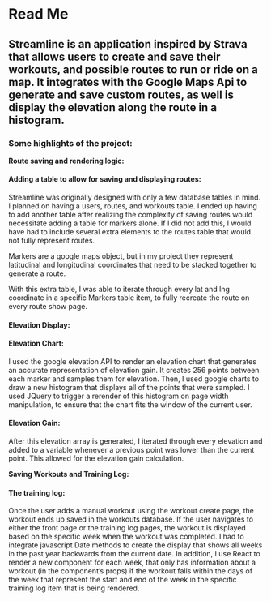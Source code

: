# Read Me

## Streamline is an application inspired by Strava that allows users to create and save their workouts, and possible routes to run or ride on a map. It integrates with the Google Maps Api to generate and save custom routes, as well is display the elevation along the route in a histogram.

### **Some highlights of the project:**

**Route saving and rendering logic:**

#### Adding a table to allow for saving and displaying routes:

Streamline was originally designed with only a few database tables in mind. I planned on having a users, routes, and workouts table. I ended up having to add another table after realizing the complexity of saving routes would necessitate adding a table for markers alone. If I did not add this, I would have had to include several extra elements to the routes table that would not fully represent routes. 

Markers are a google maps object, but in my project they represent latitudinal and longitudinal coordinates that need to be stacked together to generate a route.

With this extra table, I was able to iterate through every lat and lng coordinate in a specific Markers table item, to fully recreate the route on every route show page. 

#### Elevation Display:

#### Elevation Chart:

I used the google elevation API to render an elevation chart that generates an accurate representation of elevation gain. It creates 256 points between each marker and samples them for elevation. Then, I used google charts to draw a new histogram that displays all of the points that were sampled. I used JQuery to trigger a rerender of this histogram on page width manipulation, to ensure that the chart fits the window of the current user. 

#### Elevation Gain: 

After this elevation array is generated, I iterated through every elevation and added to a variable whenever a previous point was lower than the current point. This allowed for the elevation gain calculation. 

**Saving Workouts and Training Log:**

#### The training log:

Once the user adds a manual workout using the workout create page, the workout ends up saved in the workouts database. If the user navigates to either the front page or the training log pages, the workout is displayed based on the specific week when the workout was completed. I had to integrate javascript Date methods to create the display that shows all weeks in the past year backwards from the current date. In addition, I use React to render a new component for each week, that only has information about a workout (in the component’s props) if the workout falls within the days of the week that represent the start and end of the week in the specific training log item that is being rendered. 
